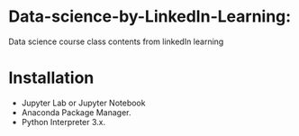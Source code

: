 # Data-science-by-LinkedIn-Learning:

Data science course class contents from linkedIn learning

# Installation
* Jupyter Lab or Jupyter Notebook
* Anaconda Package Manager.
* Python Interpreter 3.x.
